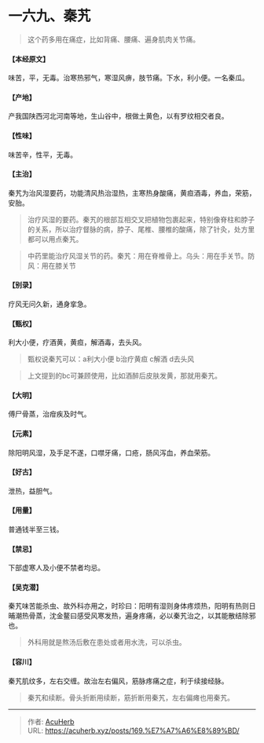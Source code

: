 # 一六九、秦艽


> 这个药多用在痛症，比如背痛、腰痛、遍身肌肉关节痛。

#### 【本经原文】
味苦，平，无毒。治寒热邪气，寒湿风痹，肢节痛。下水，利小便。一名秦瓜。
#### 【产地】
产我国陕西河北河南等地，生山谷中，根做土黄色，以有罗纹相交者良。
#### 【性味】
味苦辛，性平，无毒。
#### 【主治】
秦艽为治风湿要药，功能清风热治湿热，主寒热身酸痛，黄疸酒毒，养血，荣筋，安胎。

> 治疗风湿的要药。秦艽的根部互相交叉把植物包裹起来，特别像脊柱和脖子的关系，所以治疗督脉的病，脖子、尾椎、腰椎的酸痛，除了针灸，处方里都可以用点秦艽。

> 中药里能治疗风湿关节的药。秦艽：用在脊椎骨上。乌头：用在手关节。防风：用在膝关节

#### 【别录】
疗风无问久新，通身挛急。
#### 【甄权】
利大小便，疗酒黄，黄疸，解酒毒，去头风。

> 甄权说秦艽可以：a利大小便 b治疗黄疸 c解酒 d去头风

> 上文提到的bc可兼顾使用，比如酒醉后皮肤发黄，那就用秦艽。

#### 【大明】
傅尸骨蒸，治疳疾及时气。
#### 【元素】
除阳明风湿，及手足不遂，口噤牙痛，口疮，肠风泻血，养血荣筋。
#### 【好古】
泄热，益胆气。
#### 【用量】
普通钱半至三钱。
#### 【禁忌】
下部虚寒人及小便不禁者均忌。
#### 【吴克潜】
秦艽味苦能杀虫、故外科亦用之，时珍曰：阳明有湿则身体疼烦热，阳明有热则日晡潮热骨蒸，沈金鳌曰感受风寒发热，遍身疼痛，必以秦艽治之，以其能散结除邪也。

> 外科用就是熬汤后敷在患处或者用水洗，可以杀虫。

#### 【容川】
秦艽肌纹多，左右交缠。故治左右偏风，筋脉疼痛之症，利于续接经脉。

> 秦艽和续断。骨头折断用续断，筋折断用秦艽，左右偏瘫也用秦艽。

---

> 作者: [AcuHerb](https://acuherb.xyz)  
> URL: https://acuherb.xyz/posts/169.%E7%A7%A6%E8%89%BD/  

